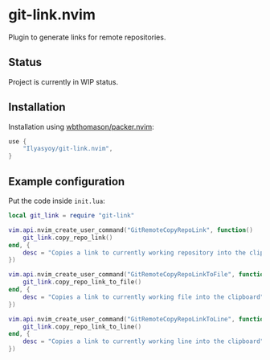 # git-link.nvim

Plugin to generate links for remote repositories.

## Status

Project is currently in WIP status.

## Installation

Installation using [wbthomason/packer.nvim](https://github.com/wbthomason/packer.nvim):

```lua
use {
    "Ilyasyoy/git-link.nvim",
}
```

## Example configuration

Put the code inside `init.lua`:

```lua
local git_link = require "git-link"

vim.api.nvim_create_user_command("GitRemoteCopyRepoLink", function()
    git_link.copy_repo_link()
end, {
    desc = "Copies a link to currently working repository into the clipboard",
})

vim.api.nvim_create_user_command("GitRemoteCopyRepoLinkToFile", function()
    git_link.copy_repo_link_to_file()
end, {
    desc = "Copies a link to currently working file into the clipboard",
})

vim.api.nvim_create_user_command("GitRemoteCopyRepoLinkToLine", function()
    git_link.copy_repo_link_to_line()
end, {
    desc = "Copies a link to currently working line into the clipboard",
})
```
